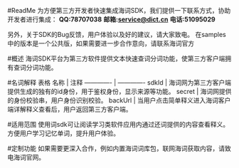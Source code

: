 #ReadMe
为方便第三方开发者快速集成海词SDK，我们提供一下联系方式，协助开发者进行集成：
**QQ:78707038**
**邮箱:service@dict.cn**
**电话:51095029**

另外，关于SDK的Bug反馈，用户体验以及好的建议，请大家致电。
在samples中的版本是一个公共版，如果需要进一步合作意向，请联系海词官方

#概述
海词SDK平台为第三方软件提供文本快速查词分词功能，使第三方客户端拥有查词分词功能。

#名词解释
表格
  名称  | 注释
  ————- | ————-
 sdkId  | 海词网为第三方客户端提供生成的独有的id身份，用于鉴权身份，显示来源等功能。
 secret  | 海词网提供的身份校验串，用户身份识别校验。
 backUrl  | 当用户点击简单释义进入海词客户端详解释义查看后，用户返回第三方客户端。

 #适用范围
 使用词sdk可让阅读学习类软件应用内通过还词提供的内容查看释义。方便用户学习记忆单词，提升用户体验。

 #定制功能
 如果需要更深入合作，例如内置海词词库包，联网海词获取内容，请致电海词官网。

	